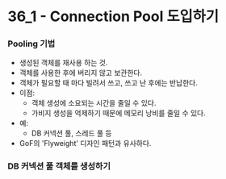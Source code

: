 # 36_1 - Connection Pool 도입하기

### Pooling 기법

- 생성된 객체를 재사용 하는 것.
- 객체를 사용한 후에 버리지 않고 보관한다.
- 객체가 필요할 때 마다 빌려서 쓰고, 쓰고 난 후에는 반납한다.
- 이점:
  - 객체 생성에 소요되는 시간을 줄일 수 있다.
  - 가비지 생성을 억제하기 때문에 메모리 낭비를 줄일 수 있다.
- 예:
  - DB 커넥션 풀, 스레드 풀 등
- GoF의 'Flyweight' 디자인 패턴과 유사하다.

### DB 커넥션 풀 객체를 생성하기
